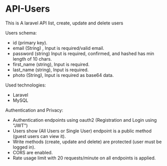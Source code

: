 # API-Users

This is A laravel API list, create, update and delete users

Users schema:
- id (primary key).
- email (String) , Input is required/valid email.
- password (string) Input is required, confirmed, and hashed has min length of 10 chars.
- first_name (string), Input is required.
- last_name (string), Input is required.
- photo (String), Input is required as base64 data.

Used technologies:
- Laravel
- MySQL

Authentication and Privacy:
- Authentication endpoints using oauth2 (Registration and Login using "JWT")
- Users show (All Users or Single User) endpoint is a public method (guest users can view it).
- Write methods (create, update and delete) are protected (user must be logged in).
- CORS are enabled.
- Rate usage limit with 20 requests/minute on all endpoints is applied.
